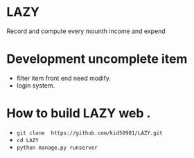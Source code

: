 # LAZY
Record and compute every mounth income and expend
# Development uncomplete item
* filter item front end need modify.
* login system.
# How to build LAZY web .
* `git clone  https://github.com/kid50901/LAZY.git`
* `cd LAZY`
* `python manage.py runserver`